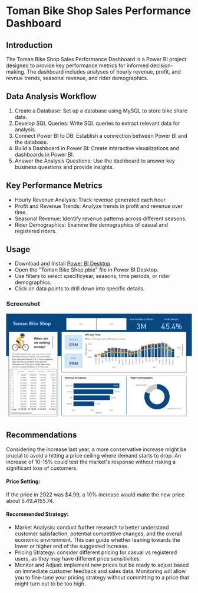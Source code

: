 # Toman Bike Shop Sales Performance Dashboard

## Introduction
The Toman Bike Shop Sales Performance Dashboard is a Power BI project designed to provide key performance metrics for informed decision-making. The dashboard includes analyses of hourly revenue, profit, and revnue trends, seasonal revenue, and rider demographics. 

## Data Analysis Workflow
1. Create a Database: Set up a database using MySQL to store bike share data.
2. Develop SQL Queries: Write SQL queries to extract relevant data for analysis.
3. Connect Power BI to DB: Establish a connection between Power BI and the database.
4. Build a Dashboard in Power BI: Create interactive visualizations and dashboards in Power BI.
5. Answer the Analysis Questions: Use the dashboard to answer key business questions and provide insights.

## Key Performance Metrics
* Hourly Revenue Analysis: Track revenue generated each hour.
* Profit and Revenue Trends: Analyze trends in profit and revenue over time.
* Seasonal Revenue: Identify revenue patterns across different seasons.
* Rider Demographics: Examine the demographics of casual and registered riders.

## Usage

* Download and Install [Power BI Desktop](https://powerbi.microsoft.com/en-us/desktop/). 
* Open the "Toman Bike Shop.pbix" file in Power BI Desktop.
* Use filters to select specificyear, seasons, time periods, or rider demographics.
* Click on data points to drill down into specific details. 

### Screenshot

![Power BI Screenshot](TomanBikeShopDashboard.png)

## Recommendations 

Considering the increase last year, a more conservative increase might be crucial to avoid a hitting a price ceiling where demand starts to drop. An increase of 10-15% could test the market's response without risking a significant loss of customers.

#### Price Setting:

If the price in 2022 was $4.99, a 10% increase would make the new price about $5.49.
A 15% increase would set the price at ~$5.74.

#### Recommended Strategy:

* Market Analysis: conduct further research to better understand customer satisfaction, potential competitive changes, and the overall economic environment. This can guide whether leaning towards the lower or higher end of the suggested increase.
* Pricing Strategy: consider different pricing for casual vs registered users, as they may have different price sensitivities.
* Monitor and Adjust: implement new prices but be ready to adjust based on immediate customer feedback and sales data. Monitoring will allow you to fine-tune your pricing strategy without committing to a price that might turn out to be too high. 
